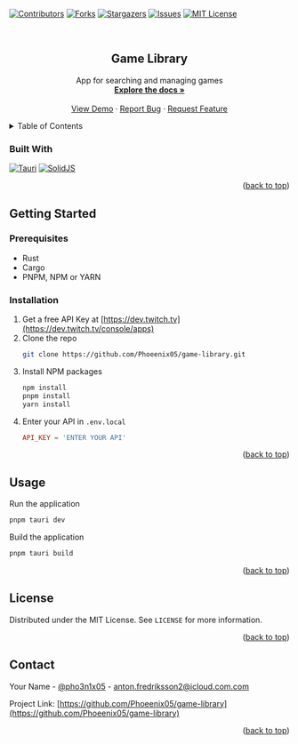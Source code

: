 <!-- Improved compatibility of back to top link: See: https://github.com/othneildrew/Best-README-Template/pull/73 -->
<a name="readme-top"></a>
<!--
*** Thanks for checking out the Best-README-Template. If you have a suggestion
*** that would make this better, please fork the repo and create a pull request
*** or simply open an issue with the tag "enhancement".
*** Don't forget to give the project a star!
*** Thanks again! Now go create something AMAZING! :D
-->



<!-- PROJECT SHIELDS -->
<!--
*** I'm using markdown "reference style" links for readability.
*** Reference links are enclosed in brackets [ ] instead of parentheses ( ).
*** See the bottom of this document for the declaration of the reference variables
*** for contributors-url, forks-url, etc. This is an optional, concise syntax you may use.
*** https://www.markdownguide.org/basic-syntax/#reference-style-links
-->
[![Contributors][contributors-shield]][contributors-url]
[![Forks][forks-shield]][forks-url]
[![Stargazers][stars-shield]][stars-url]
[![Issues][issues-shield]][issues-url]
[![MIT License][license-shield]][license-url]
<!-- [![LinkedIn][linkedin-shield]][linkedin-url] -->



<!-- PROJECT LOGO -->
<br />
<div align="center">
  <!-- <a href="https://github.com/Phoeenix05/game-library">
    <img src="images/logo.png" alt="Logo" width="80" height="80">
  </a> -->

  <h2 align="center">Game Library</h2>

  <p align="center">
    App for searching and managing games
    <br />
    <a href="https://github.com/Phoeenix05/game-library"><strong>Explore the docs »</strong></a>
    <br />
    <br />
    <a href="https://github.com/Phoeenix05/game-library">View Demo</a>
    ·
    <a href="https://github.com/Phoeenix05/game-library/issues">Report Bug</a>
    ·
    <a href="https://github.com/Phoeenix05/game-library/issues">Request Feature</a>
  </p>
</div>



<!-- TABLE OF CONTENTS -->
<details>
  <summary>Table of Contents</summary>
  <ol>
    <li>
      <a href="#about-the-project">About The Project</a>
      <ul>
        <li><a href="#built-with">Built With</a></li>
      </ul>
    </li>
    <li>
      <a href="#getting-started">Getting Started</a>
      <ul>
        <li><a href="#prerequisites">Prerequisites</a></li>
        <li><a href="#installation">Installation</a></li>
      </ul>
    </li>
    <li><a href="#usage">Usage</a></li>
    <li><a href="#roadmap">Roadmap</a></li>
    <li><a href="#contributing">Contributing</a></li>
    <li><a href="#license">License</a></li>
    <li><a href="#contact">Contact</a></li>
    <li><a href="#acknowledgments">Acknowledgments</a></li>
  </ol>
</details>



<!-- ABOUT THE PROJECT -->
<!-- ## About The Project

[![Product Name Screen Shot][product-screenshot]](https://example.com)

Here's a blank template to get started: To avoid retyping too much info. Do a search and replace with your text editor for the following: `Phoeenix05`, `game-library`, `pho3n1x05`, `linkedin_username`, `icloud.com`, `anton.fredriksson2`, `Game Library`, `App for searching and managing games`

<p align="right">(<a href="#readme-top">back to top</a>)</p> -->



### Built With

<!-- [![Next][Next.js]][Next-url]
[![React][React.js]][React-url]
[![Vue][Vue.js]][Vue-url]
[![Angular][Angular.io]][Angular-url]
[![Svelte][Svelte.dev]][Svelte-url]
[![Laravel][Laravel.com]][Laravel-url]
[![Bootstrap][Bootstrap.com]][Bootstrap-url]
[![JQuery][JQuery.com]][JQuery-url] -->
[![Tauri][Tauri.app]][Tauri-url]
[![SolidJS][SolidJS.com]][SolidJS-url]

<p align="right">(<a href="#readme-top">back to top</a>)</p>



<!-- GETTING STARTED -->
## Getting Started

<!-- This is an example of how you may give instructions on setting up your project locally.
To get a local copy up and running follow these simple example steps. -->

### Prerequisites

<!-- This is an example of how to list things you need to use the software and how to install them. -->
* Rust
* Cargo
* PNPM, NPM or YARN
  <!-- ```sh
  npm install npm@latest -g
  ``` -->

### Installation

1. Get a free API Key at [https://dev.twitch.tv](https://dev.twitch.tv/console/apps)
2. Clone the repo
   ```sh
   git clone https://github.com/Phoeenix05/game-library.git
   ```
3. Install NPM packages
   ```sh
   npm install
   pnpm install
   yarn install
   ```
4. Enter your API in `.env.local`
   ```toml
   API_KEY = 'ENTER YOUR API'
   ```

<p align="right">(<a href="#readme-top">back to top</a>)</p>



<!-- USAGE EXAMPLES -->
## Usage

Run the application
```sh
pnpm tauri dev
```

Build the application
```sh
pnpm tauri build
```


<p align="right">(<a href="#readme-top">back to top</a>)</p>



<!-- ROADMAP -->
<!-- ## Roadmap

- [ ] Feature 1
- [ ] Feature 2
- [ ] Feature 3
    - [ ] Nested Feature

See the [open issues](https://github.com/Phoeenix05/game-library/issues) for a full list of proposed features (and known issues).

<p align="right">(<a href="#readme-top">back to top</a>)</p> -->



<!-- CONTRIBUTING -->
<!-- ## Contributing

Contributions are what make the open source community such an amazing place to learn, inspire, and create. Any contributions you make are **greatly appreciated**.

If you have a suggestion that would make this better, please fork the repo and create a pull request. You can also simply open an issue with the tag "enhancement".
Don't forget to give the project a star! Thanks again!

1. Fork the Project
2. Create your Feature Branch (`git checkout -b feature/AmazingFeature`)
3. Commit your Changes (`git commit -m 'Add some AmazingFeature'`)
4. Push to the Branch (`git push origin feature/AmazingFeature`)
5. Open a Pull Request

<p align="right">(<a href="#readme-top">back to top</a>)</p> -->



<!-- LICENSE -->
## License

Distributed under the MIT License. See `LICENSE` for more information.

<p align="right">(<a href="#readme-top">back to top</a>)</p>



<!-- CONTACT -->
## Contact

Your Name - [@pho3n1x05](https://twitter.com/pho3n1x05) - anton.fredriksson2@icloud.com.com

Project Link: [https://github.com/Phoeenix05/game-library](https://github.com/Phoeenix05/game-library)

<p align="right">(<a href="#readme-top">back to top</a>)</p>



<!-- ACKNOWLEDGMENTS -->
<!-- ## Acknowledgments

* []()
* []()
* []()

<p align="right">(<a href="#readme-top">back to top</a>)</p> -->



<!-- MARKDOWN LINKS & IMAGES -->
<!-- https://www.markdownguide.org/basic-syntax/#reference-style-links -->
[contributors-shield]: https://img.shields.io/github/contributors/Phoeenix05/game-library.svg?style=for-the-badge
[contributors-url]: https://github.com/Phoeenix05/game-library/graphs/contributors
[forks-shield]: https://img.shields.io/github/forks/Phoeenix05/game-library.svg?style=for-the-badge
[forks-url]: https://github.com/Phoeenix05/game-library/network/members
[stars-shield]: https://img.shields.io/github/stars/Phoeenix05/game-library.svg?style=for-the-badge
[stars-url]: https://github.com/Phoeenix05/game-library/stargazers
[issues-shield]: https://img.shields.io/github/issues/Phoeenix05/game-library.svg?style=for-the-badge
[issues-url]: https://github.com/Phoeenix05/game-library/issues
[license-shield]: https://img.shields.io/github/license/Phoeenix05/game-library.svg?style=for-the-badge
[license-url]: https://github.com/Phoeenix05/game-library/blob/master/LICENSE
[linkedin-shield]: https://img.shields.io/badge/-LinkedIn-black.svg?style=for-the-badge&logo=linkedin&colorB=555
[linkedin-url]: https://linkedin.com/in/linkedin_username
[product-screenshot]: images/screenshot.png
<!-- [Next.js]: https://img.shields.io/badge/next.js-000000?style=for-the-badge&logo=nextdotjs&logoColor=white
[Next-url]: https://nextjs.org/
[React.js]: https://img.shields.io/badge/React-20232A?style=for-the-badge&logo=react&logoColor=61DAFB
[React-url]: https://reactjs.org/
[Vue.js]: https://img.shields.io/badge/Vue.js-35495E?style=for-the-badge&logo=vuedotjs&logoColor=4FC08D
[Vue-url]: https://vuejs.org/
[Angular.io]: https://img.shields.io/badge/Angular-DD0031?style=for-the-badge&logo=angular&logoColor=white
[Angular-url]: https://angular.io/
[Svelte.dev]: https://img.shields.io/badge/Svelte-4A4A55?style=for-the-badge&logo=svelte&logoColor=FF3E00
[Svelte-url]: https://svelte.dev/
[Laravel.com]: https://img.shields.io/badge/Laravel-FF2D20?style=for-the-badge&logo=laravel&logoColor=white
[Laravel-url]: https://laravel.com
[Bootstrap.com]: https://img.shields.io/badge/Bootstrap-563D7C?style=for-the-badge&logo=bootstrap&logoColor=white
[Bootstrap-url]: https://getbootstrap.com
[JQuery.com]: https://img.shields.io/badge/jQuery-0769AD?style=for-the-badge&logo=jquery&logoColor=white
[JQuery-url]: https://jquery.com  -->

[Tauri.app]: https://img.shields.io/badge/Tauri-232323?style=for-the-badge&logo=tauri
[Tauri-url]: https://tauri.app
[SolidJS.com]: https://img.shields.io/badge/Solid-232323?style=for-the-badge&logo=solid&logoColor=blue
[SolidJS-url]: https://solidjs.com